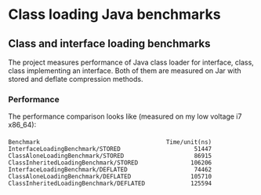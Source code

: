 # Class loading Java benchmarks

## Class and interface loading benchmarks

The project measures performance of Java class loader for interface, class, class implementing an interface. Both of them are measured on Jar with stored and deflate compression methods.

### Performance

The performance comparison looks like (measured on my low voltage i7 x86_64):

####
```
Benchmark                                    Time/unit(ns)
InterfaceLoadingBenchmark/STORED                     51447
ClassAloneLoadingBenchmark/STORED                    86915
ClassInheritedLoadingBenchmark/STORED               106206
InterfaceLoadingBenchmark/DEFLATED                   74462
ClassAloneLoadingBenchmark/DEFLATED                 105710
ClassInheritedLoadingBenchmark/DEFLATED             125594
```
